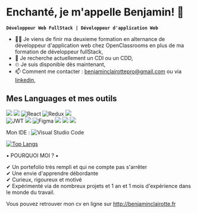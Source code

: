 # Enchanté, je m'appelle Benjamin! 👋

**`Développeur Web FullStack | Développeur d'application Web`**

- 👨‍🎓  Je viens de finir ma deuxieme formation en alternance de développeur d'application web chez OpenClassrooms en plus de ma formation de développeur fullStack,
- 🔭 Je recherche actuellement un CDI ou un CDD,
- ⏲ Je suis disponible dès maintenant,
- 📫 Comment me contacter : benjaminclairottepro@gmail.com ou via <a href="https://www.linkedin.com/in/benjamin-clairotte/">linkedin</a>,

## Mes Languages et mes outils
![](https://img.shields.io/badge/typescript%20-%23007ACC.svg?&style=for-the-badge&logo=typescript&logoColor=white)
![](https://img.shields.io/badge/vue.js-41b883.svg?&style=for-the-badge&logo=vue.js&logoColor=white)
![React](https://img.shields.io/badge/react-%2320232a.svg?style=for-the-badge&logo=react&logoColor=%2361DAFB)
![Redux](https://img.shields.io/badge/redux-%23593d88.svg?style=for-the-badge&logo=redux&logoColor=white)
![](https://img.shields.io/badge/node.js%20-%2343853D.svg?&style=for-the-badge&logo=node.js&logoColor=white) <br/>
![JWT](https://img.shields.io/badge/JWT-black?style=for-the-badge&logo=JSON%20web%20tokens) 
![](https://img.shields.io/badge/SASS%20-hotpink.svg?&style=for-the-badge&logo=SASS&logoColor=white)
![Figma](https://img.shields.io/badge/figma-%23F24E1E.svg?style=for-the-badge&logo=figma&logoColor=white)
![](https://img.shields.io/badge/mysql-%2300f.svg?&style=for-the-badge&logo=mysql&logoColor=white)
![](https://img.shields.io/badge/MongoDB-%234ea94b.svg?&style=for-the-badge&logo=mongodb&logoColor=white)
![](https://img.shields.io/badge/git%20-%23F05033.svg?&style=for-the-badge&logo=git&logoColor=white)

Mon IDE : 
![Visual Studio Code](https://img.shields.io/badge/Visual%20Studio%20Code-0078d7.svg?style=for-the-badge&logo=visual-studio-code&logoColor=white)

[![Top Langs](https://github-readme-stats.vercel.app/api/top-langs/?username=naitchi)](https://github.com/anuraghazra/github-readme-stats)

▪ POURQUOI MOI ? ▪<br/>

✔ Un portefolio très rempli et qui ne compte pas s'arrêter<br/>
✔ Une envie d'apprendre débordante <br/>
✔ Curieux, rigoureux et motivé<br/>
✔ Expérimenté via de nombreux projets et 1 an et 1 mois d'expérience dans le monde du travail.<br/>

Vous pouvez retrouver mon cv en ligne sur http://benjaminclairotte.fr
